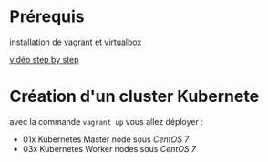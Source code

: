 # Prérequis 
installation de [vagrant](https://www.vagrantup.com) et [virtualbox](https://www.virtualbox.org)

[vidéo step by step](https://www.youtube.com/watch?v=mRgiFZZG4pk)

# Création d'un cluster Kubernete
avec la commande ```vagrant up``` vous allez déployer : 
- 01x Kubernetes Master node sous _CentOS 7_ 
- 03x Kubernetes Worker nodes sous _CentOS 7_ 